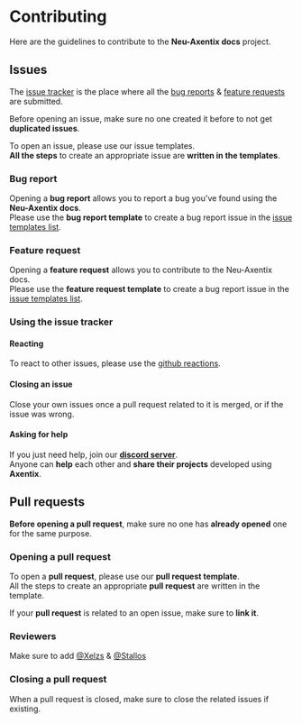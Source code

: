 # Contributing

Here are the guidelines to contribute to the **Neu-Axentix docs** project.

## Issues

The [issue tracker](https://github.com/axentix/neu-docs/issues) is the place where all the [bug reports](#bug-report) & [feature requests](#feature-request) are submitted.

Before opening an issue, make sure no one created it before to not get **duplicated issues**.

To open an issue, please use our issue templates.  
**All the steps** to create an appropriate issue are **written in the templates**.

### Bug report

Opening a **bug report** allows you to report a bug you've found using the **Neu-Axentix docs**.  
Please use the **bug report template** to create a bug report issue in the [issue templates list](https://github.com/axentix/neu-docs/issues/new/choose).

### Feature request

Opening a **feature request** allows you to contribute to the Neu-Axentix docs.  
Please use the **feature request template** to create a bug report issue in the [issue templates list](https://github.com/axentix/neu-docs/issues/new/choose).

### Using the issue tracker 

#### Reacting

To react to other issues, please use the [github reactions](https://github.blog/2016-03-10-add-reactions-to-pull-requests-issues-and-comments/).

#### Closing an issue

Close your own issues once a pull request related to it is merged, or if the issue was wrong.

#### Asking for help

If you just need help, join our **[discord server](https://discord.useaxentix.com/)**.  
Anyone can **help** each other and **share their projects** developed using **Axentix**.

## Pull requests

**Before opening a pull request**, make sure no one has **already opened** one for the same purpose.

### Opening a pull request

To open a **pull request**, please use our **pull request template**.  
All the steps to create an appropriate **pull request** are written in the template.

If your **pull request** is related to an open issue, make sure to **link it**.

### Reviewers

Make sure to add [@Xelzs](https://github.com/Xelzs) & [@Stallos](https://github.com/Stallos11)

### Closing a pull request

When a pull request is closed, make sure to close the related issues if existing.
